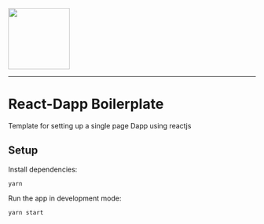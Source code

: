 <img src="https://paramation.com/wp-content/uploads/2017/05/logotype-desktop-uai-258x178.png"  width="125" />

---

# React-Dapp Boilerplate

Template for setting up a single page Dapp using reactjs

## Setup

Install dependencies:

```
yarn
```

Run the app in development mode:

```
yarn start
```
